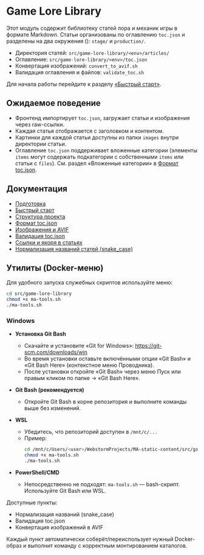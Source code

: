 # Game Lore Library

Этот модуль содержит библиотеку статей лора и механик игры в формате Markdown. Статьи организованы по оглавлению `toc.json` и разделены на два окружения (<env>): `stage/` и `production/`.

- Директория статей: `src/game-lore-library/<env>/articles/`
- Оглавление: `src/game-lore-library/<env>/toc.json`
- Конвертация изображений: `convert_to_avif.sh`
- Валидация оглавления и файлов: `validate_toc.sh`

Для начала работы перейдите к разделу [«Быстрый старт»](docs/quickstart.md).

## Ожидаемое поведение

- Фронтенд импортирует `toc.json`, загружает статьи и изображения через raw-ссылки.
- Каждая статья отображается с заголовком и контентом.
- Картинки для каждой статьи доступны из папки `images` внутри директории статьи.
 - Оглавление `toc.json` поддерживает вложенные категории (элементы `items` могут содержать подкатегории с собственными `items` или статьи с `files`). См. раздел «Вложенные категории» в [Формат toc.json](docs/toc_format.md).

## Документация

- [Подготовка](docs/prepare.md)
- [Быстрый старт](docs/quickstart.md)
- [Структура проекта](docs/structure.md)
- [Формат toc.json](docs/toc_format.md)
- [Изображения и AVIF](docs/images.md)
- [Валидация toc.json](docs/validation.md)
- [Ссылки и якоря в статьях](docs/links.md)
- [Нормализация названий статей (snake_case)](docs/normalization.md)

## Утилиты (Docker-меню)

Для удобного запуска служебных скриптов используйте меню:

```bash
cd src/game-lore-library
chmod +x ma-tools.sh
./ma-tools.sh
```

### Windows

- __Установка Git Bash__
  - Скачайте и установите «Git for Windows»: https://git-scm.com/downloads/win
  - Во время установки оставьте включёнными опции «Git Bash» и «Git Bash Here» (контекстное меню Проводника).
  - После установки откройте «Git Bash» через меню Пуск или правым кликом по папке → «Git Bash Here».

- __Git Bash (рекомендуется)__
  - Откройте Git Bash в корне репозитория и выполните команды выше без изменений.

- __WSL__
  - Убедитесь, что репозиторий доступен в `/mnt/c/...`
  - Пример:
    ```bash
    cd /mnt/c/Users/<user>/WebstormProjects/MA-static-content/src/game-lore-library
    chmod +x ma-tools.sh
    ./ma-tools.sh
    ```

- __PowerShell/CMD__
  - Непосредственно не подходят: `ma-tools.sh` — bash-скрипт. Используйте Git Bash или WSL.

Доступные пункты:

- Нормализация названий (snake_case)
- Валидация toc.json
- Конвертация изображений в AVIF

Каждый пункт автоматически соберёт/переиспользует нужный Docker-образ и выполнит команду с корректным монтированием каталогов.
